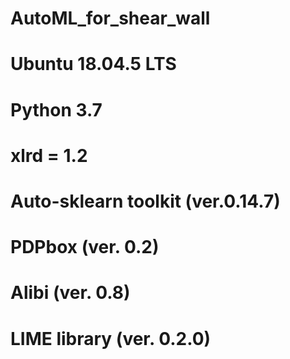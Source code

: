 # AutoML_for_shear_wall
# Ubuntu 18.04.5 LTS
# Python 3.7
# xlrd = 1.2
# Auto-sklearn toolkit (ver.0.14.7)
# PDPbox (ver. 0.2)
# Alibi (ver. 0.8)
# LIME library (ver. 0.2.0)
